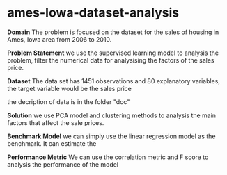 # ames-Iowa-dataset-analysis
**Domain**
The problem is focused on the dataset for the sales of housing in Ames, Iowa area from 2006 to 2010.

**Problem Statement**
we use the supervised learning model to analysis the problem, filter the numerical data for analysising the factors of the sales price. 

**Dataset**
The data set has 1451 observations and 80 explanatory variables, the target variable would be the sales price

the decription of data is in the folder "doc"

**Solution**
we use PCA model and clustering methods to analysis the main factors that affect the sale prices.

**Benchmark Model**
we can simply use the linear regression model as the benchmark. It can estimate the 

**Performance Metric**
We can use the correlation metric and F score to analysis the performance of the model